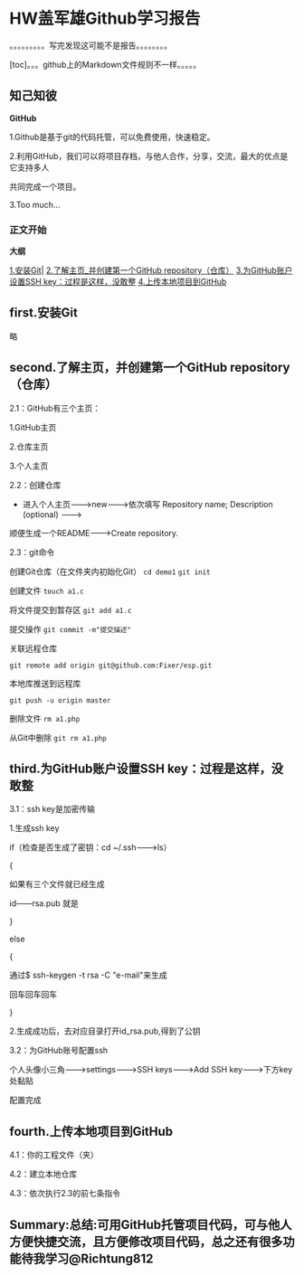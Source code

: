 # HW盖军雄Github学习报告

。。。。。。。。。写完发现这可能不是报告。。。。。。。。

[toc]。。。github上的Markdown文件规则不一样。。。。。

## 知己知彼

 **GitHub**

 1.Github是基于git的代码托管，可以免费使用，快速稳定。

 2.利用GitHub，我们可以将项目存档，与他人合作，分享，交流，最大的优点是它支持多人

 共同完成一个项目。

 3.Too much...

### 正文开始

 **大纲**

[1.安装Git](#first)|
[2.了解主页_并创建第一个GitHub repository（仓库）](#seond)
[3.为GitHub账户设置SSH key：过程是这样，没敢整](#third)
[4.上传本地项目到GitHub](#fourth)

## first.安装Git

略



## second.了解主页，并创建第一个GitHub repository（仓库）

 2.1：GitHub有三个主页：

 1.GitHub主页

 2.仓库主页

 3.个人主页

 2.2：创建仓库

 - 进入个人主页--->new--->依次填写 Repository name; Description (optional) --->

 顺便生成一个README--->Create repository.

 2.3：git命令

 创建Git仓库（在文件夹内初始化Git） `cd demo1` `git init`

 创建文件 `touch a1.c`

 将文件提交到暂存区 `git add a1.c`

 提交操作 `git commit -m"提交描述"`

 关联远程仓库

 `git remote add origin git@github.com:Fixer/esp.git`

 本地库推送到远程库

 `git push -u origin master`

 删除文件 `rm a1.php`

 从Git中删除 `git rm a1.php`



## third.为GitHub账户设置SSH key：过程是这样，没敢整

 3.1：ssh key是加密传输

 1.生成ssh key

 if（检查是否生成了密钥：cd ~/.ssh--->ls）

 {

 如果有三个文件就已经生成

 id——rsa.pub 就是

 }

 else

 {

 通过$ ssh-keygen -t rsa -C "e-mail"来生成

 回车回车回车

 }

 2.生成成功后，去对应目录打开id_rsa.pub,得到了公钥

 3.2：为GitHub账号配置ssh

 个人头像小三角--->settings--->SSH keys--->Add SSH key--->下方key处黏贴

 配置完成

## fourth.上传本地项目到GitHub

 4.1：你的工程文件（夹）

 4.2：建立本地仓库

 4.3：依次执行2.3的前七条指令



## Summary:总结:可用GitHub托管项目代码，可与他人方便快捷交流，且方便修改项目代码，总之还有很多功能待我学习@Richtung812
